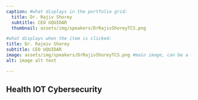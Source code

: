 ```yaml
---
caption: #what displays in the portfolio grid:
  title: Dr. Rajiv Shorey
  subtitle: CEO UQUIDAR
  thumbnail: assets/img/speakers/DrRajivShoreyTCS.png

#what displays when the item is clicked:
title: Dr. Rajeiv Shorey
subtitle: CEO UQUIDAR
image: assets/img/speakers/DrRajivShoreyTCS.png #main image, can be a link or a file in assets/img/portfolio
alt: image alt text

---
```

## Health IOT Cybersecurity
